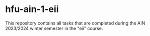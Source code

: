 # hfu-ain-1-eii

This repository contains all tasks that are completed during the AIN 2023/2024 winter semester in the "eii"
course.

